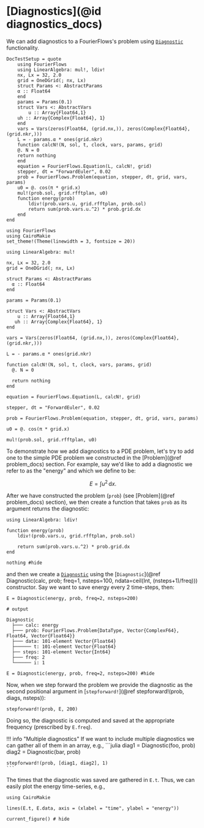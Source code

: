 # [Diagnostics](@id diagnostics_docs)

We can add diagnostics to a FourierFlows's problem using [`Diagnostic`](@ref)
functionality.

```@meta
DocTestSetup = quote
    using FourierFlows
    using LinearAlgebra: mul!, ldiv!
    nx, Lx = 32, 2.0
    grid = OneDGrid(; nx, Lx)
    struct Params <: AbstractParams
    α :: Float64
    end
    params = Params(0.1)
    struct Vars <: AbstractVars
        u :: Array{Float64,1}
    uh :: Array{Complex{Float64}, 1}
    end
    vars = Vars(zeros(Float64, (grid.nx,)), zeros(Complex{Float64}, (grid.nkr,)))
    L = - params.α * ones(grid.nkr)
    function calcN!(N, sol, t, clock, vars, params, grid)
    @. N = 0
    return nothing
    end
    equation = FourierFlows.Equation(L, calcN!, grid)
    stepper, dt = "ForwardEuler", 0.02
    prob = FourierFlows.Problem(equation, stepper, dt, grid, vars, params)
    u0 = @. cos(π * grid.x)
    mul!(prob.sol, grid.rfftplan, u0)
    function energy(prob)
        ldiv!(prob.vars.u, grid.rfftplan, prob.sol)
        return sum(prob.vars.u.^2) * prob.grid.dx
    end
end
```

```@setup 3
using FourierFlows
using CairoMakie
set_theme!(Theme(linewidth = 3, fontsize = 20))

using LinearAlgebra: mul!

nx, Lx = 32, 2.0
grid = OneDGrid(; nx, Lx)

struct Params <: AbstractParams
  α :: Float64
end

params = Params(0.1)

struct Vars <: AbstractVars
    u :: Array{Float64,1}
   uh :: Array{Complex{Float64}, 1}
end

vars = Vars(zeros(Float64, (grid.nx,)), zeros(Complex{Float64}, (grid.nkr,)))

L = - params.α * ones(grid.nkr)

function calcN!(N, sol, t, clock, vars, params, grid)
  @. N = 0
  
  return nothing
end

equation = FourierFlows.Equation(L, calcN!, grid)

stepper, dt = "ForwardEuler", 0.02

prob = FourierFlows.Problem(equation, stepper, dt, grid, vars, params)

u0 = @. cos(π * grid.x)

mul!(prob.sol, grid.rfftplan, u0)
```

To demonstrate how we add diagnostics to a PDE problem, let's try to add
one to the simple PDE problem we constructed in the [Problem](@ref problem_docs)
section. For example, say we'd like to add a diagnostic we refer to as the "energy"
and which we define to be:

```math
E = \int u^2 \, \mathrm{d} x .
```

After we have constructed the problem (`prob`) (see [Problem](@ref problem_docs) section),
we then create a function that takes `prob` as its argument returns the diagnostic:

```@example 3
using LinearAlgebra: ldiv!

function energy(prob)
    ldiv!(prob.vars.u, grid.rfftplan, prob.sol)

    return sum(prob.vars.u.^2) * prob.grid.dx
end

nothing #hide
```

and then we create a [`Diagnostic`](@ref) using the
[`Diagnostic`](@ref Diagnostic(calc, prob; freq=1, nsteps=100, ndata=ceil(Int, (nsteps+1)/freq)))
constructor. Say we want to save energy every 2 time-steps, then:

```jldoctest; output = false
E = Diagnostic(energy, prob, freq=2, nsteps=200)

# output

Diagnostic
  ├─── calc: energy
  ├─── prob: FourierFlows.Problem{DataType, Vector{ComplexF64}, Float64, Vector{Float64}}
  ├─── data: 101-element Vector{Float64}
  ├────── t: 101-element Vector{Float64}
  ├── steps: 101-element Vector{Int64}
  ├─── freq: 2
  └────── i: 1
```
```@example 3
E = Diagnostic(energy, prob, freq=2, nsteps=200) #hide
```

Now, when we step forward the problem we provide the diagnostic as the second positional 
argument in [`stepforward!`](@ref stepforward!(prob, diags, nsteps)):

```@example 3
stepforward!(prob, E, 200)
```

Doing so, the diagnostic is computed and saved at the appropriate frequency (prescribed
by `E.freq`).

!!! info "Multiple diagnostics"
    If we want to include multiple diagnostics we can gather all of them in an array, e.g.,
    ```julia
    diag1 = Diagnostic(foo, prob)
    diag2 = Diagnostic(bar, prob)

    stepforward!(prob, [diag1, diag2], 1)
    ```

The times that the diagnostic was saved are gathered in `E.t`. Thus, we can easily
plot the energy time-series, e.g., 

```@example 3
using CairoMakie

lines(E.t, E.data, axis = (xlabel = "time", ylabel = "energy"))

current_figure() # hide
```
